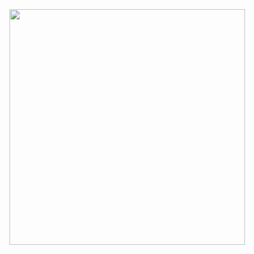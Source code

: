 <a href="http://124.148.127.206:1273">
    <img src="http://124.148.127.206:1273" height="420" width="auto">
</a>
